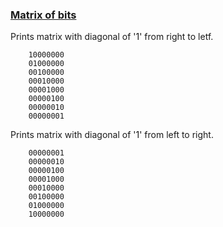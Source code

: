 ### <ins>Matrix of bits</ins>

Prints matrix with diagonal of '1' from right to letf.
```
    10000000
    01000000
    00100000
    00010000
    00001000
    00000100
    00000010
    00000001
```
Prints matrix with diagonal of '1' from left to right.
```
    00000001
    00000010
    00000100
    00001000
    00010000
    00100000
    01000000
    10000000  
```

